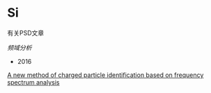<!-- Si.md --- 
;; 
;; Description: 
;; Author: Hongyi Wu(吴鸿毅)
;; Email: wuhongyi@qq.com 
;; Created: 四 6月 22 15:40:57 2017 (+0800)
;; Last-Updated: 日 9月 24 17:59:21 2017 (+0800)
;;           By: Hongyi Wu(吴鸿毅)
;;     Update #: 2
;; URL: http://wuhongyi.cn -->

# Si

有关PSD文章

*频域分析*

- 2016

[A new method of charged particle identification based on frequency spectrum analysis](http://wuhongyi.cn/HardwareNote/pdf/article/Anewmethodofchargedparticleidentificationbasedonfrequencyspectrumanalysis.pdf)








<!-- Si.md ends here -->
